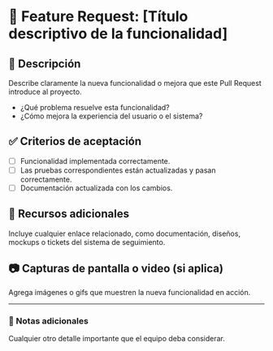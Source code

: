 # 🚀 Feature Request: [Título descriptivo de la funcionalidad]

## 📝 Descripción
Describe claramente la nueva funcionalidad o mejora que este Pull Request introduce al proyecto.

- ¿Qué problema resuelve esta funcionalidad?
- ¿Cómo mejora la experiencia del usuario o el sistema?

## ✅ Criterios de aceptación
- [ ] Funcionalidad implementada correctamente.
- [ ] Las pruebas correspondientes están actualizadas y pasan correctamente.
- [ ] Documentación actualizada con los cambios.

## 🔗 Recursos adicionales
Incluye cualquier enlace relacionado, como documentación, diseños, mockups o tickets del sistema de seguimiento.

## 📷 Capturas de pantalla o video (si aplica)
Agrega imágenes o gifs que muestren la nueva funcionalidad en acción.

---

### 📌 Notas adicionales
Cualquier otro detalle importante que el equipo deba considerar.
